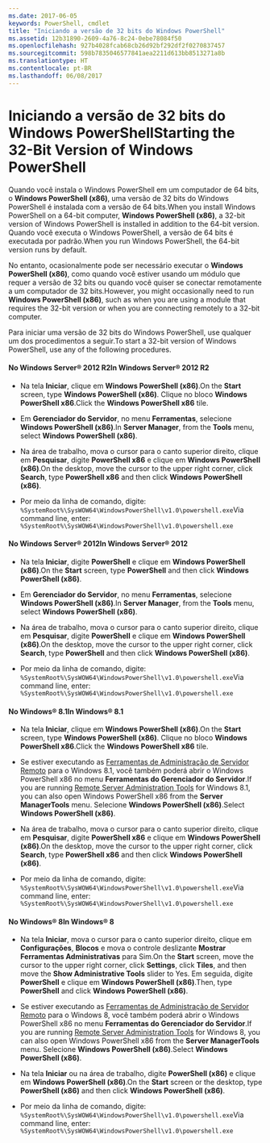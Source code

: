 ```yaml
---
ms.date: 2017-06-05
keywords: PowerShell, cmdlet
title: "Iniciando a versão de 32 bits do Windows PowerShell"
ms.assetid: 12b31890-2609-4a76-8c24-0ebe78084f50
ms.openlocfilehash: 927b4028fcab68cb26d92bf292df2f0270837457
ms.sourcegitcommit: 598b7835046577841aea2211d613bb8513271a8b
ms.translationtype: HT
ms.contentlocale: pt-BR
ms.lasthandoff: 06/08/2017
---
```

# <a name="starting-the-32-bit-version-of-windows-powershell"></a><span data-ttu-id="3165d-103">Iniciando a versão de 32 bits do Windows PowerShell</span><span class="sxs-lookup"><span data-stu-id="3165d-103">Starting the 32-Bit Version of Windows PowerShell</span></span>
<span data-ttu-id="3165d-104">Quando você instala o Windows PowerShell em um computador de 64 bits, o **Windows PowerShell (x86)**, uma versão de 32 bits do Windows PowerShell é instalada com a versão de 64 bits.</span><span class="sxs-lookup"><span data-stu-id="3165d-104">When you install Windows PowerShell on a 64-bit computer, **Windows PowerShell (x86)**, a 32-bit version of Windows PowerShell is installed in addition to the 64-bit version.</span></span> <span data-ttu-id="3165d-105">Quando você executa o Windows PowerShell, a versão de 64 bits é executada por padrão.</span><span class="sxs-lookup"><span data-stu-id="3165d-105">When you run Windows PowerShell, the 64-bit version runs by default.</span></span>

<span data-ttu-id="3165d-106">No entanto, ocasionalmente pode ser necessário executar o **Windows PowerShell (x86)**, como quando você estiver usando um módulo que requer a versão de 32 bits ou quando você quiser se conectar remotamente a um computador de 32 bits.</span><span class="sxs-lookup"><span data-stu-id="3165d-106">However, you might occasionally need to run **Windows PowerShell (x86)**, such as when you are using a module that requires the 32-bit version or when you are connecting remotely to a 32-bit computer.</span></span>

<span data-ttu-id="3165d-107">Para iniciar uma versão de 32 bits do Windows PowerShell, use qualquer um dos procedimentos a seguir.</span><span class="sxs-lookup"><span data-stu-id="3165d-107">To start a 32-bit version of Windows PowerShell, use any of the following procedures.</span></span>

#### <a name="in-windows-server-2012-r2"></a><span data-ttu-id="3165d-108">No Windows Server® 2012 R2</span><span class="sxs-lookup"><span data-stu-id="3165d-108">In Windows Server® 2012 R2</span></span>

-   <span data-ttu-id="3165d-109">Na tela **Iniciar**, clique em **Windows PowerShell (x86)**.</span><span class="sxs-lookup"><span data-stu-id="3165d-109">On the **Start** screen, type **Windows PowerShell (x86)**.</span></span> <span data-ttu-id="3165d-110">Clique no bloco **Windows PowerShell x86**.</span><span class="sxs-lookup"><span data-stu-id="3165d-110">Click the **Windows PowerShell x86** tile.</span></span>

-   <span data-ttu-id="3165d-111">Em **Gerenciador do Servidor**, no menu **Ferramentas**, selecione **Windows PowerShell (x86)**.</span><span class="sxs-lookup"><span data-stu-id="3165d-111">In **Server Manager**, from the **Tools** menu, select **Windows PowerShell (x86)**.</span></span>

-   <span data-ttu-id="3165d-112">Na área de trabalho, mova o cursor para o canto superior direito, clique em **Pesquisar**, digite **PowerShell x86** e clique em **Windows PowerShell (x86)**.</span><span class="sxs-lookup"><span data-stu-id="3165d-112">On the desktop, move the cursor to the upper right corner, click **Search**, type **PowerShell x86** and then click **Windows PowerShell (x86)**.</span></span>

-   <span data-ttu-id="3165d-113">Por meio da linha de comando, digite: `%SystemRoot%\SysWOW64\WindowsPowerShell\v1.0\powershell.exe`</span><span class="sxs-lookup"><span data-stu-id="3165d-113">Via command line, enter: `%SystemRoot%\SysWOW64\WindowsPowerShell\v1.0\powershell.exe`</span></span>

#### <a name="in-windows-server-2012"></a><span data-ttu-id="3165d-114">No Windows Server® 2012</span><span class="sxs-lookup"><span data-stu-id="3165d-114">In Windows Server® 2012</span></span>

-   <span data-ttu-id="3165d-115">Na tela **Iniciar**, digite **PowerShell** e clique em **Windows PowerShell (x86)**.</span><span class="sxs-lookup"><span data-stu-id="3165d-115">On the **Start** screen, type **PowerShell** and then click **Windows PowerShell (x86)**.</span></span>

-   <span data-ttu-id="3165d-116">Em **Gerenciador do Servidor**, no menu **Ferramentas**, selecione **Windows PowerShell (x86)**.</span><span class="sxs-lookup"><span data-stu-id="3165d-116">In **Server Manager**, from the **Tools** menu, select **Windows PowerShell (x86)**.</span></span>

-   <span data-ttu-id="3165d-117">Na área de trabalho, mova o cursor para o canto superior direito, clique em **Pesquisar**, digite **PowerShell** e clique em **Windows PowerShell (x86)**.</span><span class="sxs-lookup"><span data-stu-id="3165d-117">On the desktop, move the cursor to the upper right corner, click **Search**, type **PowerShell** and then click **Windows PowerShell (x86)**.</span></span>

-   <span data-ttu-id="3165d-118">Por meio da linha de comando, digite: `%SystemRoot%\SysWOW64\WindowsPowerShell\v1.0\powershell.exe`</span><span class="sxs-lookup"><span data-stu-id="3165d-118">Via command line, enter: `%SystemRoot%\SysWOW64\WindowsPowerShell\v1.0\powershell.exe`</span></span>

#### <a name="in-windows-81"></a><span data-ttu-id="3165d-119">No Windows® 8.1</span><span class="sxs-lookup"><span data-stu-id="3165d-119">In Windows® 8.1</span></span>

-   <span data-ttu-id="3165d-120">Na tela **Iniciar**, clique em **Windows PowerShell (x86)**.</span><span class="sxs-lookup"><span data-stu-id="3165d-120">On the **Start** screen, type **Windows PowerShell (x86)**.</span></span> <span data-ttu-id="3165d-121">Clique no bloco **Windows PowerShell x86**.</span><span class="sxs-lookup"><span data-stu-id="3165d-121">Click the **Windows PowerShell x86** tile.</span></span>

-   <span data-ttu-id="3165d-122">Se estiver executando as [Ferramentas de Administração de Servidor Remoto](http://go.microsoft.com/fwlink/?LinkID=304145) para o Windows 8.1, você também poderá abrir o Windows PowerShell x86 no menu **Ferramentas do Gerenciador do Servidor**.</span><span class="sxs-lookup"><span data-stu-id="3165d-122">If you are running [Remote Server Administration Tools](http://go.microsoft.com/fwlink/?LinkID=304145) for Windows 8.1, you can also open Windows PowerShell x86 from the **Server ManagerTools** menu.</span></span> <span data-ttu-id="3165d-123">Selecione **Windows PowerShell (x86)**.</span><span class="sxs-lookup"><span data-stu-id="3165d-123">Select **Windows PowerShell (x86)**.</span></span>

-   <span data-ttu-id="3165d-124">Na área de trabalho, mova o cursor para o canto superior direito, clique em **Pesquisar**, digite **PowerShell x86** e clique em **Windows PowerShell (x86)**.</span><span class="sxs-lookup"><span data-stu-id="3165d-124">On the desktop, move the cursor to the upper right corner, click **Search**, type **PowerShell x86** and then click **Windows PowerShell (x86)**.</span></span>
   
-   <span data-ttu-id="3165d-125">Por meio da linha de comando, digite: `%SystemRoot%\SysWOW64\WindowsPowerShell\v1.0\powershell.exe`</span><span class="sxs-lookup"><span data-stu-id="3165d-125">Via command line, enter: `%SystemRoot%\SysWOW64\WindowsPowerShell\v1.0\powershell.exe`</span></span>

#### <a name="in-windows-8"></a><span data-ttu-id="3165d-126">No Windows® 8</span><span class="sxs-lookup"><span data-stu-id="3165d-126">In Windows® 8</span></span>

-   <span data-ttu-id="3165d-127">Na tela **Iniciar**, mova o cursor para o canto superior direito, clique em **Configurações**, **Blocos** e mova o controle deslizante **Mostrar Ferramentas Administrativas** para Sim.</span><span class="sxs-lookup"><span data-stu-id="3165d-127">On the **Start** screen, move the cursor to the upper right corner, click **Settings**, click **Tiles**, and then move the **Show Administrative Tools** slider to Yes.</span></span> <span data-ttu-id="3165d-128">Em seguida, digite **PowerShell** e clique em **Windows PowerShell (x86)**.</span><span class="sxs-lookup"><span data-stu-id="3165d-128">Then, type **PowerShell** and click **Windows PowerShell (x86)**.</span></span>

-   <span data-ttu-id="3165d-129">Se estiver executando as [Ferramentas de Administração de Servidor Remoto](http://www.microsoft.com/download/details.aspx?id=28972) para o Windows 8, você também poderá abrir o Windows PowerShell x86 no menu **Ferramentas do Gerenciador do Servidor**.</span><span class="sxs-lookup"><span data-stu-id="3165d-129">If you are running [Remote Server Administration Tools](http://www.microsoft.com/download/details.aspx?id=28972) for Windows 8, you can also open Windows PowerShell x86 from the **Server ManagerTools** menu.</span></span> <span data-ttu-id="3165d-130">Selecione **Windows PowerShell (x86)**.</span><span class="sxs-lookup"><span data-stu-id="3165d-130">Select **Windows PowerShell (x86)**.</span></span>

-   <span data-ttu-id="3165d-131">Na tela **Iniciar** ou na área de trabalho, digite **PowerShell (x86)** e clique em **Windows PowerShell (x86)**.</span><span class="sxs-lookup"><span data-stu-id="3165d-131">On the **Start** screen or the desktop, type **PowerShell (x86)** and then click **Windows PowerShell (x86)**.</span></span>

-   <span data-ttu-id="3165d-132">Por meio da linha de comando, digite: `%SystemRoot%\SysWOW64\WindowsPowerShell\v1.0\powershell.exe`</span><span class="sxs-lookup"><span data-stu-id="3165d-132">Via command line, enter: `%SystemRoot%\SysWOW64\WindowsPowerShell\v1.0\powershell.exe`</span></span>


